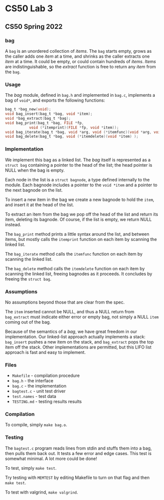 # CS50 Lab 3
## CS50 Spring 2022

### bag

A `bag` is an unordered collection of _items_.
The `bag` starts empty, grows as the caller adds one _item_ at a time, and shrinks as the caller extracts one _item_ at a time.
It could be empty, or could contain hundreds of _items_.
_Items_ are indistinguishable, so the _extract_ function is free to return any _item_ from the `bag`.

### Usage

The *bag* module, defined in `bag.h` and implemented in `bag.c`, implements a bag of `void*`, and exports the following functions:

```c
bag_t *bag_new(void);
void bag_insert(bag_t *bag, void *item);
void *bag_extract(bag_t *bag);
void bag_print(bag_t *bag, FILE *fp, 
	       void (*itemprint)(FILE *fp, void *item));
void bag_iterate(bag_t *bag, void *arg, void (*itemfunc)(void *arg, void *item) );
void bag_delete(bag_t *bag, void (*itemdelete)(void *item) );
```

### Implementation

We implement this bag as a linked list.
The *bag* itself is represented as a `struct bag` containing a pointer to the head of the list; the head pointer is NULL when the bag is empty.

Each node in the list is a `struct bagnode`, a type defined internally to the module.
Each bagnode includes a pointer to the `void *item` and a pointer to the next bagnode on the list.

To insert a new item in the bag we create a new bagnode to hold the `item`, and insert it at the head of the list.

To extract an item from the bag we pop off the head of the list and return its item, deleting its bagnode.
Of course, if the list is empty, we return NULL instead.

The `bag_print` method prints a little syntax around the list, and between items, but mostly calls the `itemprint` function on each item by scanning the linked list.

The `bag_iterate` method calls the `itemfunc` function on each item by scanning the linked list.

The `bag_delete` method calls the `itemdelete` function on each item by scanning the linked list, freeing bagnodes as it proceeds.
It concludes by freeing the `struct bag`.

### Assumptions

No assumptions beyond those that are clear from the spec.

The `item` inserted cannot be NULL, and thus a NULL return from `bag_extract` must indicate either error or empty bag, not simply a NULL `item` coming out of the bag.

Because of the semantics of a *bag*, we have great freedom in our implementation.
Our linked-list approach actually implements a stack: `bag_insert` pushes a new item on the stack, and `bag_extract` pops the top item off the stack.
Other implementations are permitted, but this LIFO list approach is fast and easy to implement.

### Files

* `Makefile` - compilation procedure
* `bag.h` - the interface
* `bag.c` - the implementation
* `bagtest.c` - unit test driver
* `test.names` - test data
* `TESTING.md` - testing results results

### Compilation

To compile, simply `make bag.o`.

### Testing

The `bagtest.c` program reads lines from stdin and stuffs them into a bag, then pulls them back out.
It tests a few error and edge cases.
This test is somewhat minimal.
A lot more could be done!

To test, simply `make test`.

Try testing with `MEMTEST` by editing Makefile to turn on that flag and then `make test`.

To test with valgrind, `make valgrind`.
